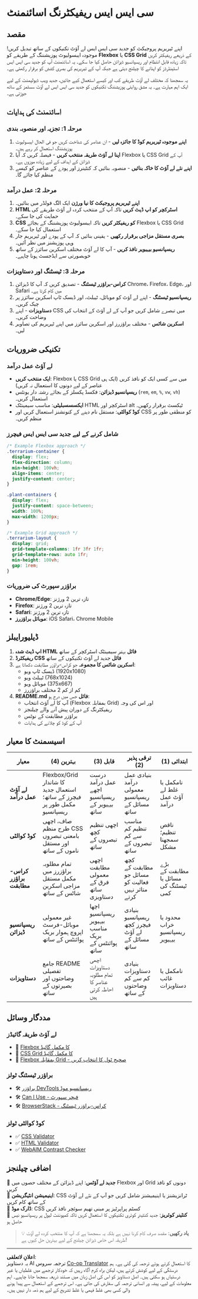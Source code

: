 <!--
CO_OP_TRANSLATOR_METADATA:
{
  "original_hash": "bee6762d4092a13fc7c338814963f980",
  "translation_date": "2025-10-22T14:54:16+00:00",
  "source_file": "3-terrarium/2-intro-to-css/assignment.md",
  "language_code": "ur"
}
-->
# سی ایس ایس ریفیکٹرنگ اسائنمنٹ

## مقصد

اپنے ٹیریریم پروجیکٹ کو جدید سی ایس ایس لے آؤٹ تکنیکوں کے ساتھ تبدیل کریں! موجودہ ایبسولیوٹ پوزیشننگ کے طریقے کو **Flexbox** یا **CSS Grid** کے ذریعے ریفیکٹر کریں تاکہ زیادہ قابل انتظام اور ریسپانسیو ڈیزائن حاصل کیا جا سکے۔ یہ اسائنمنٹ آپ کو جدید سی ایس ایس اسٹینڈرڈز کو اپنانے کا چیلنج دیتی ہے جبکہ آپ کے ٹیریریم کی بصری کشش کو برقرار رکھتی ہے۔

یہ سمجھنا کہ مختلف لے آؤٹ طریقے کب اور کیسے استعمال کیے جائیں، جدید ویب ڈیولپمنٹ کے لیے ایک اہم مہارت ہے۔ یہ مشق روایتی پوزیشننگ تکنیکوں کو جدید سی ایس ایس لے آؤٹ سسٹمز کے ساتھ جوڑتی ہے۔

## اسائنمنٹ کی ہدایات

### مرحلہ 1: تجزیہ اور منصوبہ بندی
1. **اپنے موجودہ ٹیریریم کوڈ کا جائزہ لیں** - ان عناصر کی شناخت کریں جو فی الحال ایبسولیوٹ پوزیشننگ استعمال کر رہے ہیں۔
2. **اپنا لے آؤٹ طریقہ منتخب کریں** - فیصلہ کریں کہ آیا Flexbox یا CSS Grid آپ کے ڈیزائن کے اہداف کے لیے زیادہ موزوں ہے۔
3. **اپنے نئے لے آؤٹ کا خاکہ بنائیں** - منصوبہ بنائیں کہ کنٹینرز اور پودے کے عناصر کو کیسے منظم کیا جائے گا۔

### مرحلہ 2: عمل درآمد
1. **اپنے ٹیریریم پروجیکٹ کا نیا ورژن** ایک الگ فولڈر میں بنائیں۔
2. **HTML اسٹرکچر کو اپ ڈیٹ کریں** تاکہ آپ کے منتخب کردہ لے آؤٹ طریقے کی حمایت کی جا سکے۔
3. **CSS کو ریفیکٹر کریں** تاکہ ایبسولیوٹ پوزیشننگ کے بجائے Flexbox یا CSS Grid استعمال کیا جا سکے۔
4. **بصری مستقل مزاجی برقرار رکھیں** - یقینی بنائیں کہ آپ کے پودے اور ٹیریریم جار وہی پوزیشنز میں نظر آئیں۔
5. **ریسپانسیو بیہیویر نافذ کریں** - آپ کا لے آؤٹ مختلف اسکرین سائزز کے ساتھ خوبصورتی سے ایڈجسٹ ہونا چاہیے۔

### مرحلہ 3: ٹیسٹنگ اور دستاویزات
1. **کراس-براؤزر ٹیسٹنگ** - تصدیق کریں کہ آپ کا ڈیزائن Chrome، Firefox، Edge، اور Safari میں کام کرتا ہے۔
2. **ریسپانسیو ٹیسٹنگ** - اپنے لے آؤٹ کو موبائل، ٹیبلٹ، اور ڈیسک ٹاپ اسکرین سائزز پر چیک کریں۔
3. **دستاویزات** - اپنے CSS میں تبصرے شامل کریں جو آپ کے لے آؤٹ کے انتخاب کی وضاحت کریں۔
4. **اسکرین شاٹس** - مختلف براؤزرز اور اسکرین سائزز میں اپنے ٹیریریم کی تصاویر لیں۔

## تکنیکی ضروریات

### لے آؤٹ عمل درآمد
- **ایک منتخب کریں**: Flexbox یا CSS Grid میں سے کسی ایک کو نافذ کریں (ایک ہی عناصر کے لیے دونوں کا استعمال نہ کریں)
- **ریسپانسیو ڈیزائن**: فکسڈ پکسلز کے بجائے رشتہ دار یونٹس (`rem`, `em`, `%`, `vw`, `vh`) استعمال کریں۔
- **ایکسسسبلیٹی**: مناسب سیمینٹک HTML اسٹرکچر اور alt ٹیکسٹ برقرار رکھیں۔
- **کوڈ کوالٹی**: مستقل نام دینے کے کنونشنز استعمال کریں اور CSS کو منطقی طور پر منظم کریں۔

### شامل کرنے کے لیے جدید سی ایس ایس فیچرز
```css
/* Example Flexbox approach */
.terrarium-container {
  display: flex;
  flex-direction: column;
  min-height: 100vh;
  align-items: center;
  justify-content: center;
}

.plant-containers {
  display: flex;
  justify-content: space-between;
  width: 100%;
  max-width: 1200px;
}

/* Example Grid approach */
.terrarium-layout {
  display: grid;
  grid-template-columns: 1fr 3fr 1fr;
  grid-template-rows: auto 1fr;
  min-height: 100vh;
  gap: 1rem;
}
```

### براؤزر سپورٹ کی ضروریات
- **Chrome/Edge**: تازہ ترین 2 ورژنز
- **Firefox**: تازہ ترین 2 ورژنز  
- **Safari**: تازہ ترین 2 ورژنز
- **موبائل براؤزرز**: iOS Safari، Chrome Mobile

## ڈیلیورایبلز

1. **اپ ڈیٹ شدہ HTML فائل** بہتر سیمینٹک اسٹرکچر کے ساتھ
2. **ریفیکٹرڈ CSS فائل** جدید لے آؤٹ تکنیکوں کے ساتھ
3. **اسکرین شاٹس کا مجموعہ** جو کراس-براؤزر مطابقت دکھاتا ہے:
   - ڈیسک ٹاپ ویو (1920x1080)
   - ٹیبلٹ ویو (768x1024) 
   - موبائل ویو (375x667)
   - کم از کم 2 مختلف براؤزرز
4. **README.md فائل** جس میں درج ہو:
   - آپ کا لے آؤٹ انتخاب (Flexbox بمقابلہ Grid) اور اس کی وجہ
   - ریفیکٹرنگ کے دوران پیش آنے والے چیلنجز
   - براؤزر مطابقت کے نوٹس
   - آپ کے کوڈ کو چلانے کی ہدایات

## اسیسمنٹ کا معیار

| معیار | بہترین (4) | قابل (3) | ترقی پذیر (2) | ابتدائی (1) |
|-------|------------|----------|---------------|-------------|
| **لے آؤٹ عمل درآمد** | Flexbox/Grid کا شاندار استعمال جدید فیچرز کے ساتھ؛ مکمل طور پر ریسپانسیو | درست عمل درآمد اچھے ریسپانسیو بیہیویر کے ساتھ | بنیادی عمل درآمد معمولی ریسپانسیو مسائل کے ساتھ | نامکمل یا غلط لے آؤٹ عمل درآمد |
| **کوڈ کوالٹی** | صاف، اچھی طرح منظم CSS بامعنی تبصروں اور مستقل ناموں کے ساتھ | اچھی تنظیم کچھ تبصروں کے ساتھ | مناسب تنظیم کم سے کم تبصروں کے ساتھ | ناقص تنظیم؛ سمجھنا مشکل |
| **کراس-براؤزر مطابقت** | تمام مطلوبہ براؤزرز میں مکمل مستقل مزاجی اسکرین شاٹس کے ساتھ | اچھی مطابقت معمولی فرق کے ساتھ دستاویزی | کچھ مطابقت کے مسائل جو فعالیت کو متاثر نہیں کرتے | بڑے مطابقت کے مسائل یا ٹیسٹنگ کی کمی |
| **ریسپانسیو ڈیزائن** | غیر معمولی موبائل-فرسٹ اپروچ ہموار بریک پوائنٹس کے ساتھ | اچھا ریسپانسیو بیہیویر مناسب بریک پوائنٹس کے ساتھ | بنیادی ریسپانسیو فیچرز کچھ لے آؤٹ مسائل کے ساتھ | محدود یا خراب ریسپانسیو بیہیویر |
| **دستاویزات** | جامع README تفصیلی وضاحتوں اور بصیرتوں کے ساتھ | اچھی دستاویزات تمام مطلوبہ عناصر کا احاطہ کرتی ہیں | بنیادی دستاویزات کم سے کم وضاحتوں کے ساتھ | نامکمل یا غائب دستاویزات |

## مددگار وسائل

### لے آؤٹ طریقہ گائیڈز
- 📖 [Flexbox کا مکمل گائیڈ](https://css-tricks.com/snippets/css/a-guide-to-flexbox/)
- 📖 [CSS Grid کا مکمل گائیڈ](https://css-tricks.com/snippets/css/complete-guide-grid/)
- 📖 [Flexbox بمقابلہ Grid - صحیح ٹول کا انتخاب کریں](https://blog.webdevsimplified.com/2022-11/flexbox-vs-grid/)

### براؤزر ٹیسٹنگ ٹولز
- 🛠️ [براؤزر DevTools ریسپانسیو موڈ](https://developer.chrome.com/docs/devtools/device-mode/)
- 🛠️ [Can I Use - فیچر سپورٹ](https://caniuse.com/)
- 🛠️ [BrowserStack - کراس-براؤزر ٹیسٹنگ](https://www.browserstack.com/)

### کوڈ کوالٹی ٹولز
- ✅ [CSS Validator](https://jigsaw.w3.org/css-validator/)
- ✅ [HTML Validator](https://validator.w3.org/)
- ✅ [WebAIM Contrast Checker](https://webaim.org/resources/contrastchecker/)

## اضافی چیلنجز

🌟 **جدید لے آؤٹس**: اپنے ڈیزائن کے مختلف حصوں میں Flexbox اور Grid دونوں کو نافذ کریں  
🌟 **اینیمیشن انٹیگریشن**: CSS ٹرانزیشنز یا اینیمیشنز شامل کریں جو آپ کے نئے لے آؤٹ کے ساتھ کام کریں  
🌟 **ڈارک موڈ**: CSS کسٹم پراپرٹیز پر مبنی تھیم سوئچر نافذ کریں  
🌟 **کنٹینر کوئریز**: جدید کنٹینر کوئری تکنیکوں کا استعمال کریں تاکہ کمپوننٹ لیول پر ریسپانسیو نیس حاصل ہو  

> 💡 **یاد رکھیں**: مقصد صرف کام کرنا نہیں ہے بلکہ یہ سمجھنا ہے کہ آپ کا منتخب کردہ لے آؤٹ طریقہ اس خاص ڈیزائن چیلنج کے لیے بہترین حل کیوں ہے!

---

**اعلانِ لاتعلقی**:  
یہ دستاویز AI ترجمہ سروس [Co-op Translator](https://github.com/Azure/co-op-translator) کا استعمال کرتے ہوئے ترجمہ کی گئی ہے۔ ہم درستگی کے لیے کوشش کرتے ہیں، لیکن براہ کرم آگاہ رہیں کہ خودکار ترجمے میں غلطیاں یا غیر درستیاں ہو سکتی ہیں۔ اصل دستاویز کو اس کی اصل زبان میں مستند ذریعہ سمجھا جانا چاہیے۔ اہم معلومات کے لیے، پیشہ ور انسانی ترجمہ کی سفارش کی جاتی ہے۔ اس ترجمے کے استعمال سے پیدا ہونے والی کسی بھی غلط فہمی یا غلط تشریح کے لیے ہم ذمہ دار نہیں ہیں۔